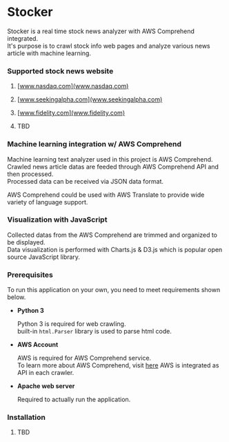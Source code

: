 # Stocker

Stocker is a real time stock news analyzer with AWS Comprehend integrated.  
It's purpose is to crawl stock info web pages and analyze various news article with machine learning.  

### Supported stock news website

1. [www.nasdaq.com](www.nasdaq.com)  

2. [www.seekingalpha.com](www.seekingalpha.com)

3. [www.fidelity.com](www.fidelity.com)

4. TBD

### Machine learning integration w/ AWS Comprehend

Machine learning text analyzer used in this project is AWS Comprehend.  
Crawled news article datas are feeded through AWS Comprehend API and then processed.  
Processed data can be received via JSON data format.  

AWS Comprehend could be used with AWS Translate to provide wide variety of language support.  

### Visualization with JavaScript

Collected datas from the AWS Comprehend are trimmed and organized to be displayed.  
Data visualization is performed with Charts.js & D3.js which is popular open source JavaScript library.  

### Prerequisites

To run this application on your own, you need to meet requirements shown below.  

- **Python 3**  

    Python 3 is required for web crawling.  
    built-in `html.Parser` library is used to parse html code.

- **AWS Account**

    AWS is required for AWS Comprehend service.  
    To learn more about AWS Comprehend, visit [here](https://aws.amazon.com/ko/comprehend/)
    AWS is integrated as API in each crawler.

- **Apache web server**

    Required to actually run the application.  

### Installation

1. TBD